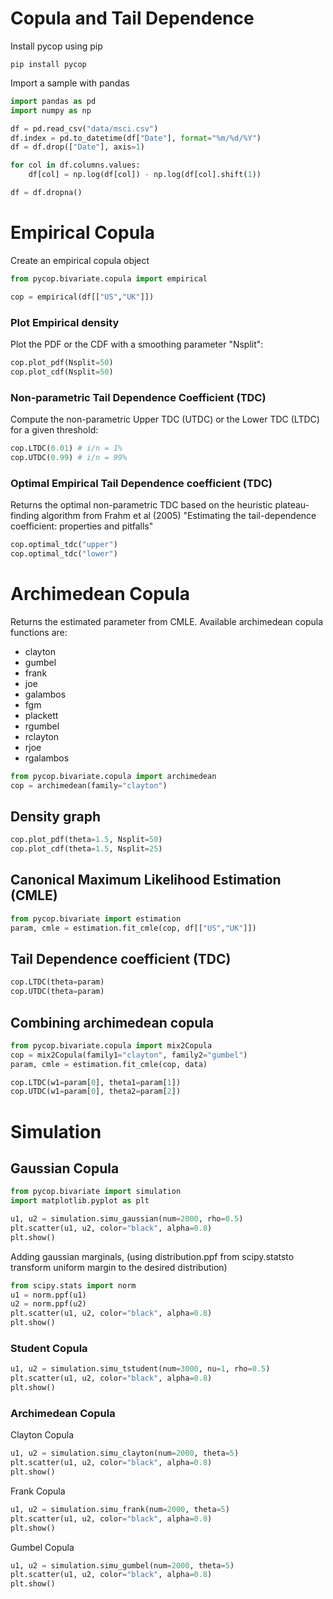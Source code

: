 # Copula and Tail Dependence

Install pycop using pip
```
pip install pycop
```

Import a sample with pandas

```python
import pandas as pd
import numpy as np

df = pd.read_csv("data/msci.csv")
df.index = pd.to_datetime(df["Date"], format="%m/%d/%Y")
df = df.drop(["Date"], axis=1)

for col in df.columns.values:
    df[col] = np.log(df[col]) - np.log(df[col].shift(1))

df = df.dropna()
```

# Empirical Copula
Create an empirical copula object 
```python
from pycop.bivariate.copula import empirical

cop = empirical(df[["US","UK"]])
```

### Plot Empirical density
Plot the PDF or the CDF with a smoothing parameter "Nsplit":
```python
cop.plot_pdf(Nsplit=50)
cop.plot_cdf(Nsplit=50) 
```

### Non-parametric Tail Dependence Coefficient (TDC)
Compute the non-parametric Upper TDC (UTDC) or the Lower TDC (LTDC) for a given threshold:
```python
cop.LTDC(0.01) # i/n = 1%
cop.UTDC(0.99) # i/n = 99%
```

### Optimal Empirical Tail Dependence coefficient (TDC)
Returns the optimal non-parametric TDC based on the heuristic plateau-finding algorithm from Frahm et al (2005) "Estimating the tail-dependence coefficient: properties and pitfalls"

```python
cop.optimal_tdc("upper") 
cop.optimal_tdc("lower")
```

# Archimedean Copula
Returns the estimated parameter from CMLE.
Available archimedean copula functions are:
* clayton
* gumbel
* frank
* joe
* galambos
* fgm
* plackett
* rgumbel
* rclayton
* rjoe
* rgalambos

```python
from pycop.bivariate.copula import archimedean
cop = archimedean(family="clayton")
```

## Density graph
```python
cop.plot_pdf(theta=1.5, Nsplit=50)
cop.plot_cdf(theta=1.5, Nsplit=25)
```

## Canonical Maximum Likelihood Estimation (CMLE)
```python
from pycop.bivariate import estimation
param, cmle = estimation.fit_cmle(cop, df[["US","UK"]])
```

## Tail Dependence coefficient (TDC)
```python
cop.LTDC(theta=param)
cop.UTDC(theta=param)
```

## Combining archimedean copula
```python
from pycop.bivariate.copula import mix2Copula
cop = mix2Copula(family1="clayton", family2="gumbel")
param, cmle = estimation.fit_cmle(cop, data)

cop.LTDC(w1=param[0], theta1=param[1])
cop.UTDC(w1=param[0], theta2=param[2])
```

# Simulation
## Gaussian Copula
```python
from pycop.bivariate import simulation
import matplotlib.pyplot as plt

u1, u2 = simulation.simu_gaussian(num=2000, rho=0.5)
plt.scatter(u1, u2, color="black", alpha=0.8)
plt.show()
```

Adding gaussian marginals, (using distribution.ppf from scipy.statsto transform uniform margin to the desired distribution) 
```python
from scipy.stats import norm
u1 = norm.ppf(u1)
u2 = norm.ppf(u2)
plt.scatter(u1, u2, color="black", alpha=0.8)
plt.show()
```

### Student Copula
```python
u1, u2 = simulation.simu_tstudent(num=3000, nu=1, rho=0.5)
plt.scatter(u1, u2, color="black", alpha=0.8)
plt.show()
```

### Archimedean Copula
Clayton Copula
```python
u1, u2 = simulation.simu_clayton(num=2000, theta=5)
plt.scatter(u1, u2, color="black", alpha=0.8)
plt.show()
```

Frank Copula
```python
u1, u2 = simulation.simu_frank(num=2000, theta=5)
plt.scatter(u1, u2, color="black", alpha=0.8)
plt.show()
```

Gumbel Copula
```python
u1, u2 = simulation.simu_gumbel(num=2000, theta=5)
plt.scatter(u1, u2, color="black", alpha=0.8)
plt.show()
```
